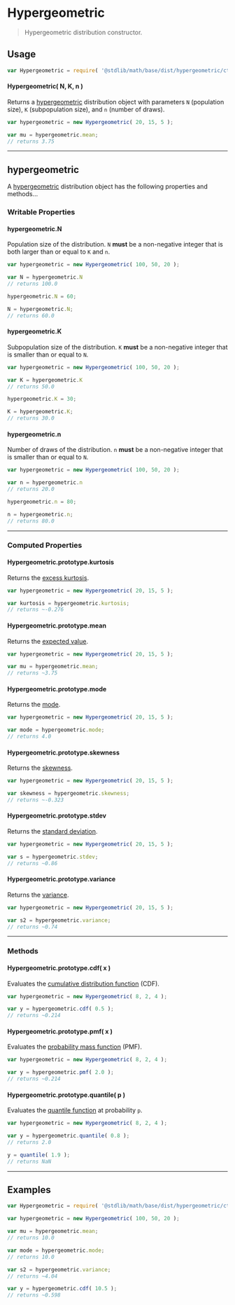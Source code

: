 # Hypergeometric

> Hypergeometric distribution constructor.


<!-- Section to include introductory text. Make sure to keep an empty line after the intro `section` element and another before the `/section` close. -->

<section class="intro">

</section>

<!-- /.intro -->

<!-- Package usage documentation. -->

<section class="usage">

## Usage

``` javascript
var Hypergeometric = require( '@stdlib/math/base/dist/hypergeometric/ctor' );
```

#### Hypergeometric( N, K, n )

Returns a [hypergeometric][hypergeometric] distribution object with parameters `N` (population size), `K` (subpopulation size), and `n` (number of draws).

``` javascript
var hypergeometric = new Hypergeometric( 20, 15, 5 );

var mu = hypergeometric.mean;
// returns 3.75
```

---

## hypergeometric

A [hypergeometric][hypergeometric] distribution object has the following properties and methods...

### Writable Properties

#### hypergeometric.N

Population size of the distribution. `N` __must__ be a non-negative integer that is both larger than or equal to `K` and `n`.

``` javascript
var hypergeometric = new Hypergeometric( 100, 50, 20 );

var N = hypergeometric.N
// returns 100.0

hypergeometric.N = 60;

N = hypergeometric.N;
// returns 60.0
```

#### hypergeometric.K

Subpopulation size of the distribution. `K` __must__ be a non-negative integer that is smaller than or equal to `N`.

``` javascript
var hypergeometric = new Hypergeometric( 100, 50, 20 );

var K = hypergeometric.K
// returns 50.0

hypergeometric.K = 30;

K = hypergeometric.K;
// returns 30.0
```

#### hypergeometric.n

Number of draws of the distribution. `n` __must__ be a non-negative integer that is smaller than or equal to `N`.

``` javascript
var hypergeometric = new Hypergeometric( 100, 50, 20 );

var n = hypergeometric.n
// returns 20.0

hypergeometric.n = 80;

n = hypergeometric.n;
// returns 80.0
```

---

### Computed Properties

#### Hypergeometric.prototype.kurtosis

Returns the [excess kurtosis][kurtosis].

``` javascript
var hypergeometric = new Hypergeometric( 20, 15, 5 );

var kurtosis = hypergeometric.kurtosis;
// returns ~-0.276
```

#### Hypergeometric.prototype.mean

Returns the [expected value][expected-value].

``` javascript
var hypergeometric = new Hypergeometric( 20, 15, 5 );

var mu = hypergeometric.mean;
// returns ~3.75
```

#### Hypergeometric.prototype.mode

Returns the [mode][mode].

``` javascript
var hypergeometric = new Hypergeometric( 20, 15, 5 );

var mode = hypergeometric.mode;
// returns 4.0
```

#### Hypergeometric.prototype.skewness

Returns the [skewness][skewness].

``` javascript
var hypergeometric = new Hypergeometric( 20, 15, 5 );

var skewness = hypergeometric.skewness;
// returns ~-0.323
```

#### Hypergeometric.prototype.stdev

Returns the [standard deviation][standard-deviation].

``` javascript
var hypergeometric = new Hypergeometric( 20, 15, 5 );

var s = hypergeometric.stdev;
// returns ~0.86
```

#### Hypergeometric.prototype.variance

Returns the [variance][variance].

``` javascript
var hypergeometric = new Hypergeometric( 20, 15, 5 );

var s2 = hypergeometric.variance;
// returns ~0.74
```

---

### Methods

#### Hypergeometric.prototype.cdf( x )

Evaluates the [cumulative distribution function][cdf] (CDF).

``` javascript
var hypergeometric = new Hypergeometric( 8, 2, 4 );

var y = hypergeometric.cdf( 0.5 );
// returns ~0.214
```

#### Hypergeometric.prototype.pmf( x )

Evaluates the [probability mass function][pmf] (PMF).

``` javascript
var hypergeometric = new Hypergeometric( 8, 2, 4 );

var y = hypergeometric.pmf( 2.0 );
// returns ~0.214
```

#### Hypergeometric.prototype.quantile( p )

Evaluates the [quantile function][quantile-function] at probability `p`.

``` javascript
var hypergeometric = new Hypergeometric( 8, 2, 4 );

var y = hypergeometric.quantile( 0.8 );
// returns 2.0

y = quantile( 1.9 );
// returns NaN
```

</section>

<!-- /.usage -->

<!-- Package usage notes. Make sure to keep an empty line after the `section` element and another before the `/section` close. -->

<section class="notes">

</section>

<!-- /.notes -->

<!-- Package usage examples. -->

---

<section class="examples">

## Examples

``` javascript
var Hypergeometric = require( '@stdlib/math/base/dist/hypergeometric/ctor' );

var hypergeometric = new Hypergeometric( 100, 50, 20 );

var mu = hypergeometric.mean;
// returns 10.0

var mode = hypergeometric.mode;
// returns 10.0

var s2 = hypergeometric.variance;
// returns ~4.04

var y = hypergeometric.cdf( 10.5 );
// returns ~0.598
```

</section>

<!-- /.examples -->

<!-- Section to include cited references. If references are included, add a horizontal rule *before* the section. Make sure to keep an empty line after the `section` element and another before the `/section` close. -->

<section class="references">

</section>

<!-- /.references -->

<!-- Section for all links. Make sure to keep an empty line after the `section` element and another before the `/section` close. -->

<section class="links">

[hypergeometric]: https://en.wikipedia.org/wiki/Hypergeometric_distribution

[cdf]: https://en.wikipedia.org/wiki/Cumulative_distribution_function
[pmf]: https://en.wikipedia.org/wiki/Probability_mass_function
[quantile-function]: https://en.wikipedia.org/wiki/Quantile_function

[expected-value]: https://en.wikipedia.org/wiki/Expected_value
[kurtosis]: https://en.wikipedia.org/wiki/Kurtosis
[mode]: https://en.wikipedia.org/wiki/Mode_%28statistics%29
[skewness]: https://en.wikipedia.org/wiki/Skewness
[standard-deviation]: https://en.wikipedia.org/wiki/Standard_deviation
[variance]: https://en.wikipedia.org/wiki/Variance

</section>

<!-- /.links -->
